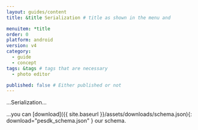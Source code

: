```yaml
---
layout: guides/content
title: &title Serialization # title as shown in the menu and 

menuitem: *title
order: 0
platform: android
version: v4
category: 
  - guide
  - concept
tags: &tags # tags that are necessary
  - photo editor 

published: false # Either published or not 
---
```


...Serialization...

...you can [download]({{ site.baseurl }}/assets/downloads/schema.json){: download="pesdk_schema.json" } our schema.
